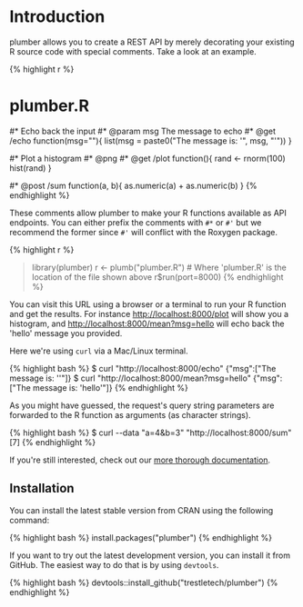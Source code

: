 
<div class="row"><div class="col-sm-8 col-sm-offset-2" markdown="1">

# Introduction

plumber allows you to create a REST API by merely decorating your existing R source code with special comments. Take a look at an example.

{% highlight r %}
# plumber.R

#* Echo back the input
#* @param msg The message to echo
#* @get /echo
function(msg=""){
  list(msg = paste0("The message is: '", msg, "'"))
}

#* Plot a histogram
#* @png
#* @get /plot
function(){
  rand <- rnorm(100)
  hist(rand)
}

#* @post /sum
function(a, b){
  as.numeric(a) + as.numeric(b)
}
{% endhighlight %}

These comments allow plumber to make your R functions available as API endpoints. You can either prefix the comments with `#*` or `#'` but we recommend the former since `#'` will conflict with the Roxygen package.

{% highlight r %}
> library(plumber)
> r <- plumb("plumber.R")  # Where 'plumber.R' is the location of the file shown above
> r$run(port=8000)
{% endhighlight %}

You can visit this URL using a browser or a terminal to run your R function and get the results. For instance [http://localhost:8000/plot](http://localhost:8000/plot) will show you a histogram, and [http://localhost:8000/mean?msg=hello](http://localhost:8000/mean?msg=hello) will echo back the 'hello' message you provided.

Here we're using `curl` via a Mac/Linux terminal.

{% highlight bash %}
$ curl "http://localhost:8000/echo"
 {"msg":["The message is: ''"]}
$ curl "http://localhost:8000/mean?msg=hello"
 {"msg":["The message is: 'hello'"]}
{% endhighlight %}

As you might have guessed, the request's query string parameters are forwarded to the R function as arguments (as character strings).

{% highlight bash %}
$ curl --data "a=4&b=3" "http://localhost:8000/sum"
 [7]
{% endhighlight %}

If you're still interested, check out our [more thorough documentation](/docs/endpoints/).

## Installation

You can install the latest stable version from CRAN using the following command:

{% highlight bash %}
install.packages("plumber")
{% endhighlight %}

If you want to try out the latest development version, you can install it from GitHub. The easiest way to do that is by using `devtools`.

{% highlight bash %}
devtools::install_github("trestletech/plumber")
{% endhighlight %}


</div></div>
